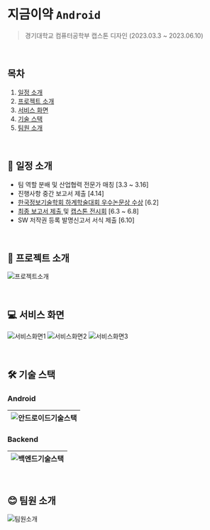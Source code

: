 # 지금이약 `Android`
> 경기대학교 컴퓨터공학부 캡스톤 디자인 (2023.03.3 ~ 2023.06.10)

</br>

## 목차

1. [일정 소개](#-일정-소개)
2. [프로젝트 소개](#-프로젝트-소개)
3. [서비스 화면](#-서비스-화면)
4. [기술 스택](#%EF%B8%8F-기술-스택)
5. [팀원 소개](#-팀원-소개)


</br>

## 📅 일정 소개
* 팀 역할 분배 및 산업협력 전문가 매칭 [3.3 ~ 3.16]
* 진행사항 중간 보고서 제출 [4.14]
* [한국정보기술학회 하계학술대회 우수논문상 수상](https://github.com/dev-ant/now-medicine-android/files/15003914/default.pdf) [6.2]
* [최종 보고서 제출 ](https://github.com/dev-ant/now-medicine-android/files/15004014/8.masking.pdf) 및 [캡스톤 전시회](https://github.com/dev-ant/now-medicine-android/files/15004019/default.pdf) [6.3 ~ 6.8]
* SW 저작권 등록 발명신고서 서식 제출 [6.10]

</br>

## 💊 프로젝트 소개

![프로젝트소개](https://github.com/Nter-developer/bravo-health-park-android/assets/59863112/ced125c0-094a-4029-acb5-cc622390913c)

</br>

## 💻 서비스 화면

![서비스화면1](https://github.com/Nter-developer/bravo-health-park-android/assets/59863112/8388ce5c-29a4-4f80-ac07-e8be15b2ae29)
![서비스화면2](https://github.com/Nter-developer/bravo-health-park-android/assets/59863112/5fa7c190-b6fa-40b7-a39f-5d78cea761cd)
![서비스화면3](https://github.com/Nter-developer/bravo-health-park-android/assets/59863112/821be039-e100-4391-92b2-1f0e62a95891)

</br>

## 🛠️ 기술 스택

### Android
|![안드로이드기술스택](https://github.com/dev-ant/now-medicine-android/assets/59863112/e4b5246f-b66a-4073-8a8f-8cdb9a8a3751)|
|:---:|

### Backend
|![백엔드기술스택](https://github.com/dev-ant/now-medicine-android/assets/59863112/6a322406-dfc1-450d-b938-3966fb4f7555)|
|:---:|

</br>

## 😊 팀원 소개

![팀원소개](https://github.com/Nter-developer/bravo-health-park-android/assets/59863112/9c24fdca-caa1-4cf9-8743-16e3ebec1efa)

</br>
